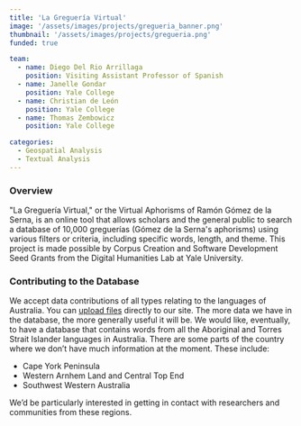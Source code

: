 ```yaml
---
title: 'La Greguería Virtual'
image: '/assets/images/projects/gregueria_banner.png'
thumbnail: '/assets/images/projects/gregueria.png'
funded: true

team:
  - name: Diego Del Rio Arrillaga
    position: Visiting Assistant Professor of Spanish
  - name: Janelle Gondar
    position: Yale College
  - name: Christian de León
    position: Yale College
  - name: Thomas Zembowicz
    position: Yale College

categories:
  - Geospatial Analysis
  - Textual Analysis
---
```


<h3>Overview</h3>

"La Greguería Virtual," or the Virtual Aphorisms of Ramón Gómez de la Serna, is an online tool that allows scholars and the general public to search a database of 10,000 greguerías (Gómez de la Serna's aphorisms) using various filters or criteria, including specific words, length, and theme. This project is made possible by Corpus Creation and Software Development Seed Grants from the Digital Humanities Lab at Yale University.

<h3>Contributing to the Database</h3>

We accept data contributions of all types relating to the languages of Australia. You can [upload files](http://www.pamanyungan.net/chirila/contribute-data-to-chirila/) directly to our site. The more data we have in the database, the more generally useful it will be. We would like, eventually, to have a database that contains words from all the Aboriginal and Torres Strait Islander languages in Australia. There are some parts of the country where we don’t have much information at the moment. These include:

* Cape York Peninsula
* Western Arnhem Land and Central Top End
* Southwest Western Australia

We’d be particularly interested in getting in contact with researchers and communities from these regions.